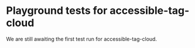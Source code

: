 # Playground tests for accessible-tag-cloud
We are still awaiting the first test run for accessible-tag-cloud.
